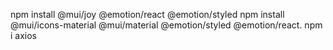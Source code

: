 npm install @mui/joy @emotion/react @emotion/styled
npm install @mui/icons-material @mui/material @emotion/styled @emotion/react.
npm i axios
